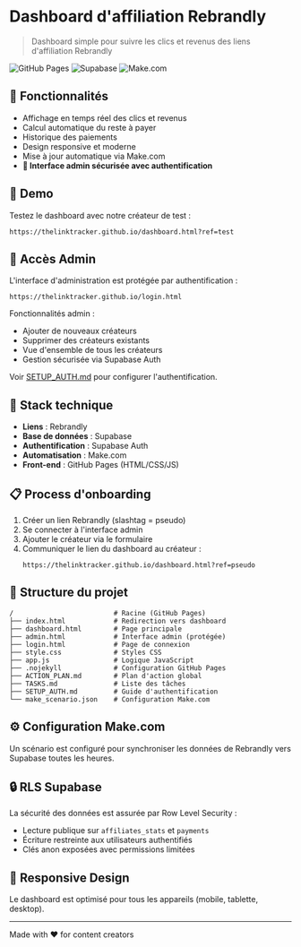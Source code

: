 # Dashboard d'affiliation Rebrandly

> Dashboard simple pour suivre les clics et revenus des liens d'affiliation Rebrandly

![GitHub Pages](https://img.shields.io/badge/GitHub%20Pages-Actif-brightgreen)
![Supabase](https://img.shields.io/badge/Supabase-Connecté-blue)
![Make.com](https://img.shields.io/badge/Make.com-Automatisé-orange)

## 🎯 Fonctionnalités

- Affichage en temps réel des clics et revenus
- Calcul automatique du reste à payer
- Historique des paiements
- Design responsive et moderne
- Mise à jour automatique via Make.com
- **🔐 Interface admin sécurisée avec authentification**

## 🚀 Demo

Testez le dashboard avec notre créateur de test :
```
https://thelinktracker.github.io/dashboard.html?ref=test
```

## 🔐 Accès Admin

L'interface d'administration est protégée par authentification :
```
https://thelinktracker.github.io/login.html
```

Fonctionnalités admin :
- Ajouter de nouveaux créateurs
- Supprimer des créateurs existants
- Vue d'ensemble de tous les créateurs
- Gestion sécurisée via Supabase Auth

Voir [SETUP_AUTH.md](SETUP_AUTH.md) pour configurer l'authentification.

## 🔗 Stack technique

- **Liens** : Rebrandly
- **Base de données** : Supabase
- **Authentification** : Supabase Auth
- **Automatisation** : Make.com
- **Front-end** : GitHub Pages (HTML/CSS/JS)

## 📋 Process d'onboarding

1. Créer un lien Rebrandly (slashtag = pseudo)
2. Se connecter à l'interface admin
3. Ajouter le créateur via le formulaire
4. Communiquer le lien du dashboard au créateur :
   ```
   https://thelinktracker.github.io/dashboard.html?ref=pseudo
   ```

## 📂 Structure du projet

```
/                         # Racine (GitHub Pages)
├── index.html            # Redirection vers dashboard
├── dashboard.html        # Page principale
├── admin.html            # Interface admin (protégée)
├── login.html            # Page de connexion
├── style.css             # Styles CSS
├── app.js                # Logique JavaScript
├── .nojekyll             # Configuration GitHub Pages
├── ACTION_PLAN.md        # Plan d'action global
├── TASKS.md              # Liste des tâches
├── SETUP_AUTH.md         # Guide d'authentification
└── make_scenario.json    # Configuration Make.com
```

## ⚙️ Configuration Make.com

Un scénario est configuré pour synchroniser les données de Rebrandly vers Supabase toutes les heures.

## 🔒 RLS Supabase

La sécurité des données est assurée par Row Level Security :
- Lecture publique sur `affiliates_stats` et `payments`
- Écriture restreinte aux utilisateurs authentifiés
- Clés anon exposées avec permissions limitées

## 📱 Responsive Design

Le dashboard est optimisé pour tous les appareils (mobile, tablette, desktop).

---

Made with ❤️ for content creators 